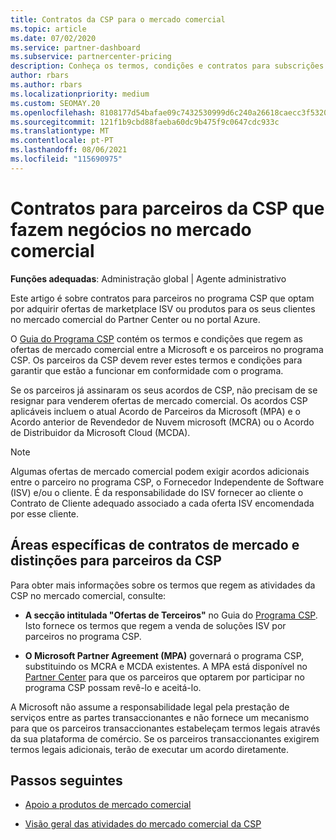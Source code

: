 ```yaml
---
title: Contratos da CSP para o mercado comercial
ms.topic: article
ms.date: 07/02/2020
ms.service: partner-dashboard
ms.subservice: partnercenter-pricing
description: Conheça os termos, condições e contratos para subscrições de produtos ISV de terceiros adquiridos por parceiros da CSP no mercado comercial.
author: rbars
ms.author: rbars
ms.localizationpriority: medium
ms.custom: SEOMAY.20
ms.openlocfilehash: 8108177d54bafae09c7432530999d6c240a26618caecc3f53207b7135afdf621
ms.sourcegitcommit: 121f1b9cbd88faeba60dc9b475f9c0647cdc933c
ms.translationtype: MT
ms.contentlocale: pt-PT
ms.lasthandoff: 08/06/2021
ms.locfileid: "115690975"
---
```

# <a name="contracts-for-csp-partners-doing-business-in-the-commercial-marketplace"></a>Contratos para parceiros da CSP que fazem negócios no mercado comercial


**Funções adequadas**: Administração global | Agente administrativo

Este artigo é sobre contratos para parceiros no programa CSP que optam por adquirir ofertas de marketplace ISV ou produtos para os seus clientes no mercado comercial do Partner Center ou no portal Azure.

O [Guia do Programa CSP](https://go.microsoft.com/fwlink/p/?LinkId=617100) contém os termos e condições que regem as ofertas de mercado comercial entre a Microsoft e os parceiros no programa CSP. Os parceiros da CSP devem rever estes termos e condições para garantir que estão a funcionar em conformidade com o programa.  

Se os parceiros já assinaram os seus acordos de CSP, não precisam de se resignar para venderem ofertas de mercado comercial. Os acordos CSP aplicáveis incluem o atual Acordo de Parceiros da Microsoft (MPA) e o Acordo anterior de Revendedor de Nuvem microsoft (MCRA) ou o Acordo de Distribuidor da Microsoft Cloud (MCDA).

>[!NOTE]
> Algumas ofertas de mercado comercial podem exigir acordos adicionais entre o parceiro no programa CSP, o Fornecedor Independente de Software (ISV) e/ou o cliente. É da responsabilidade do ISV fornecer ao cliente o Contrato de Cliente adequado associado a cada oferta ISV encomendada por esse cliente.

## <a name="specific-marketplace-contract-areas-and-distinctions-for-csp-partners"></a>Áreas específicas de contratos de mercado e distinções para parceiros da CSP

Para obter mais informações sobre os termos que regem as atividades da CSP no mercado comercial, consulte:

- **A secção intitulada "Ofertas de Terceiros"** no Guia do [Programa CSP](https://go.microsoft.com/fwlink/p/?LinkId=617100). Isto fornece os termos que regem a venda de soluções ISV por parceiros no programa CSP.

- **O Microsoft Partner Agreement (MPA)** governará o programa CSP, substituindo os MCRA e MCDA existentes. A MPA está disponível no [Partner Center](https://partner.microsoft.com/pcv/dashboard/overview) para que os parceiros que optarem por participar no programa CSP possam revê-lo e aceitá-lo.
  
A Microsoft não assume a responsabilidade legal pela prestação de serviços entre as partes transaccionantes e não fornece um mecanismo para que os parceiros transaccionantes estabeleçam termos legais através da sua plataforma de comércio. Se os parceiros transaccionantes exigirem termos legais adicionais, terão de executar um acordo diretamente.

## <a name="next-steps"></a>Passos seguintes

- [Apoio a produtos de mercado comercial](csp-commercial-marketplace-support.md)

- [Visão geral das atividades do mercado comercial da CSP](csp-commercial-marketplace-overview.md)
